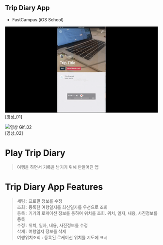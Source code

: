 ## Trip Diary App
- FastCampus (iOS School)

![영상 Gif_01](https://github.com/whalebab86/ios_school/blob/master/etc/trip_diary_01.gif "이미지제목")
<br/>
[영상_01]

![영상 Gif_02](https://github.com/whalebab86/ios_school/blob/master/etc/trip_diary_02.gif "이미지제목")
<br/>
[영상_02]

# Play Trip Diary
> 여행을 하면서 기록을 남기기 위해 만들어진 앱

# Trip Diary App Features
> 세팅 : 프로필 정보를 수정  
> 조회 : 등록한 여행일지를 최신일자를 우선으로 조회  
> 등록 : 기기의 로케이션 정보를 통하여 위치를 조회. 위치, 일자, 내용, 사진정보를 등록  
> 수정 : 위치, 일자, 내용, 사진정보를 수정  
> 삭제 : 여행일지 정보를 삭제  
> 여행위치조회 : 등록된 로케이션 위치를 지도에 표시  
<br/>
